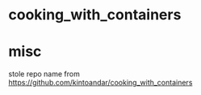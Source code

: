 # cooking_with_containers

# misc

stole repo name from https://github.com/kintoandar/cooking_with_containers
